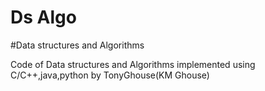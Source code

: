 # Ds Algo
#Data structures and Algorithms

Code of Data structures and Algorithms implemented using C/C++,java,python by TonyGhouse(KM Ghouse)
